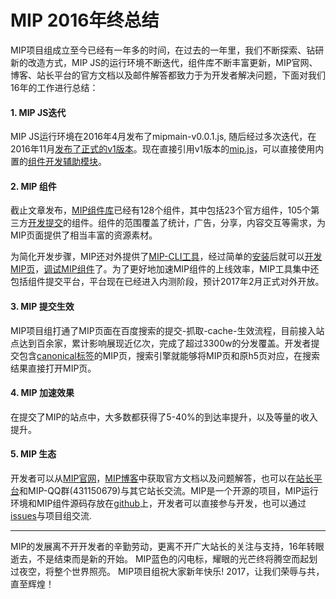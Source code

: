 # MIP 2016年终总结
 MIP项目组成立至今已经有一年多的时间，在过去的一年里，我们不断探索、钻研新的改造方式，MIP JS的运行环境不断迭代，组件库不断丰富更新，MIP官网、博客、站长平台的官方文档以及邮件解答都致力于为开发者解决问题，下面对我们16年的工作进行总结：
#### 1. MIP JS迭代
MIP JS运行环境在2016年4月发布了mipmain-v0.0.1.js, 随后经过多次迭代，在2016年11月[发布了正式的v1版本](http://www.cnblogs.com/mipengine/p/6077510.html)。现在直接引用v1版本的[mip.js](https://mipcache.bdstatic.com/static/v1/mip.js)，可以直接使用内置的[组件开发辅助模块](https://www.mipengine.org/doc/3-widget/6-help/1-introduce.html)。

#### 2. MIP 组件
截止文章发布，[MIP组件库](https://github.com/mipengine/mip-extensions)已经有128个组件，其中包括23个官方组件，105个第三方[开发提交](https://www.mipengine.org/doc/2-tech/4-mip-widget.html)的组件。组件的范围覆盖了统计，广告，分享，内容交互等需求，为MIP页面提供了相当丰富的资源素材。  

为简化开发步骤，MIP还对外提供了[MIP-CLI工具](https://github.com/mipengine/mip-cli)，经过简单的[安装](http://www.cnblogs.com/mipengine/p/mip_cli_1_install.html)后就可以[开发MIP页](http://www.cnblogs.com/mipengine/p/mip_cli_2_page.html)，[调试MIP组件](http://www.cnblogs.com/mipengine/p/mip_cli_3_extension.html)了。为了更好地加速MIP组件的上线效率，MIP工具集中还包括组件提交平台，平台现在已经进入内测阶段，预计2017年2月正式对外开放。

#### 3. MIP 提交生效
MIP项目组打通了MIP页面在百度搜索的提交-抓取-cache-生效流程，目前接入站点达到百余家，累计影响展现近亿次，完成了超过3300w的分发覆盖。开发者提交包含[canonical标签](http://www.cnblogs.com/mipengine/p/canonical_link.html)的MIP页，搜索引擎就能够将MIP页和原h5页对应，在搜索结果直接打开MIP页。

#### 4. MIP 加速效果
在提交了MIP的站点中，大多数都获得了5-40%的到达率提升，以及等量的收入提升。

#### 5. MIP 生态
开发者可以从[MIP官网](https://www.mipengine.org/)，[MIP博客](http://www.cnblogs.com/mipengine/)中获取官方文档以及问题解答，也可以在[站长平台](zhanzhang.baidu.com/mip/index)和MIP-QQ群(431150679)与其它站长交流。MIP是一个开源的项目，MIP运行环境和MIP组件源码存放在[github](https://github.com/mipengine)上，开发者可以直接参与开发，也可以通过[issues](https://github.com/mipengine/mip-extensions/issues)与项目组交流.

<hr>
MIP的发展离不开开发者的辛勤劳动，更离不开广大站长的关注与支持，16年转眼逝去，不是结束而是新的开始。  
MIP蓝色的闪电标，耀眼的光芒终将腾空而起划过夜空，将整个世界照亮。    
MIP项目组祝大家新年快乐! 2017，让我们荣辱与共，直至辉煌！   
  



